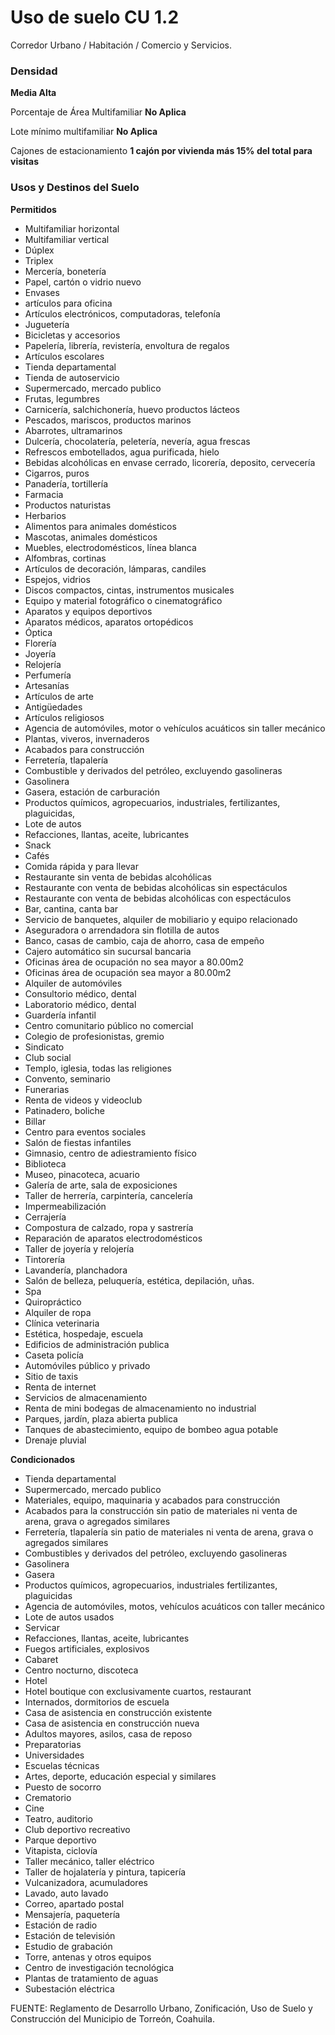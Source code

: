 ﻿
# Uso de suelo CU 1.2

Corredor Urbano / Habitación / Comercio y Servicios.

### Densidad

**Media Alta**

Porcentaje de Área Multifamiliar
**No Aplica**

Lote mínimo multifamiliar
**No Aplica**

Cajones de estacionamiento
**1 cajón por vivienda más 15% del total para visitas**

### Usos y Destinos del Suelo

**Permitidos**

* Multifamiliar horizontal
* Multifamiliar vertical
* Dúplex
* Triplex
* Mercería, bonetería
* Papel, cartón o vidrio nuevo
* Envases
* artículos para oficina
* Artículos electrónicos, computadoras, telefonía
* Juguetería
* Bicicletas y accesorios
* Papelería, librería, revistería, envoltura de regalos
* Artículos escolares
* Tienda departamental
* Tienda de autoservicio
* Supermercado, mercado publico
* Frutas, legumbres
* Carnicería, salchichonería, huevo productos lácteos
* Pescados, mariscos, productos marinos
* Abarrotes, ultramarinos
* Dulcería, chocolatería, peletería, nevería, agua frescas
* Refrescos embotellados, agua purificada, hielo
* Bebidas alcohólicas en envase cerrado, licorería, deposito, cervecería
* Cigarros, puros
* Panadería, tortillería
* Farmacia
* Productos naturistas
* Herbarios
* Alimentos para animales domésticos
* Mascotas, animales domésticos
* Muebles, electrodomésticos, línea blanca
* Alfombras, cortinas
* Artículos de decoración, lámparas, candiles
* Espejos, vidrios
* Discos compactos, cintas, instrumentos musicales
* Equipo y material fotográfico o cinematográfico
* Aparatos y equipos deportivos
* Aparatos médicos, aparatos ortopédicos
* Óptica
* Florería
* Joyería
* Relojería
* Perfumería
* Artesanías
* Artículos de arte
* Antigüedades
* Artículos religiosos
* Agencia de automóviles, motor o vehículos acuáticos sin taller mecánico
* Plantas, viveros, invernaderos
* Acabados para construcción
* Ferretería, tlapalería
* Combustible y derivados del petróleo, excluyendo gasolineras
* Gasolinera
* Gasera, estación de carburación
* Productos químicos, agropecuarios, industriales, fertilizantes, plaguicidas,
* Lote de autos
* Refacciones, llantas, aceite, lubricantes
* Snack
* Cafés
* Comida rápida y para llevar
* Restaurante sin venta de bebidas alcohólicas
* Restaurante con venta de bebidas alcohólicas sin espectáculos
* Restaurante con venta de bebidas alcohólicas con espectáculos
* Bar, cantina, canta bar
* Servicio de banquetes, alquiler de mobiliario y equipo relacionado
* Aseguradora o arrendadora sin flotilla de autos
* Banco, casas de cambio, caja de ahorro, casa de empeño
* Cajero automático sin sucursal bancaria
* Oficinas área de ocupación no sea mayor a 80.00m2
* Oficinas área de ocupación sea mayor a 80.00m2
* Alquiler de automóviles
* Consultorio médico, dental
* Laboratorio médico, dental
* Guardería infantil
* Centro comunitario público no comercial
* Colegio de profesionistas, gremio
* Sindicato
* Club social
* Templo, iglesia, todas las religiones
* Convento, seminario
* Funerarias
* Renta de videos y videoclub
* Patinadero, boliche
* Billar
* Centro para eventos sociales
* Salón de fiestas infantiles
* Gimnasio, centro de adiestramiento físico
* Biblioteca
* Museo, pinacoteca, acuario
* Galería de arte, sala de exposiciones
* Taller de herrería, carpintería, cancelería
* Impermeabilización
* Cerrajería
* Compostura de calzado, ropa y sastrería
* Reparación de aparatos electrodomésticos
* Taller de joyería y relojería
* Tintorería
* Lavandería, planchadora
* Salón de belleza, peluquería, estética, depilación, uñas.
* Spa
* Quiropráctico
* Alquiler de ropa
* Clínica veterinaria
* Estética, hospedaje, escuela
* Edificios de administración publica
* Caseta policía
* Automóviles público y privado
* Sitio de taxis
* Renta de internet
* Servicios de almacenamiento
* Renta de mini bodegas de almacenamiento no industrial
* Parques, jardín, plaza abierta publica
* Tanques de abastecimiento, equipo de bombeo agua potable
* Drenaje pluvial

**Condicionados**

* Tienda departamental
* Supermercado, mercado publico
* Materiales, equipo, maquinaria y acabados para construcción
* Acabados para la construcción sin patio de materiales ni venta de arena, grava o agregados similares
* Ferretería, tlapalería sin patio de materiales ni venta de arena, grava o agregados similares
* Combustibles y derivados del petróleo, excluyendo gasolineras
* Gasolinera
* Gasera
* Productos químicos, agropecuarios, industriales fertilizantes, plaguicidas
* Agencia de automóviles, motos, vehículos acuáticos con taller mecánico
* Lote de autos usados
* Servicar
* Refacciones, llantas, aceite, lubricantes
* Fuegos artificiales, explosivos
* Cabaret
* Centro nocturno, discoteca
* Hotel
* Hotel boutique con exclusivamente cuartos, restaurant
* Internados, dormitorios de escuela
* Casa de asistencia en construcción existente
* Casa de asistencia en construcción nueva
* Adultos mayores, asilos, casa de reposo
* Preparatorias
* Universidades
* Escuelas técnicas
* Artes, deporte, educación especial y similares
* Puesto de socorro
* Crematorio
* Cine
* Teatro, auditorio
* Club deportivo recreativo
* Parque deportivo
* Vitapista, ciclovía
* Taller mecánico, taller eléctrico
* Taller de hojalatería y pintura, tapicería
* Vulcanizadora, acumuladores
* Lavado, auto lavado
* Correo, apartado postal
* Mensajería, paquetería
* Estación de radio
* Estación de televisión
* Estudio de grabación
* Torre, antenas y otros equipos
* Centro de investigación tecnológica
* Plantas de tratamiento de aguas
* Subestación eléctrica

FUENTE: Reglamento de Desarrollo Urbano, Zonificación, Uso de Suelo y Construcción del Municipio de Torreón, Coahuila.
